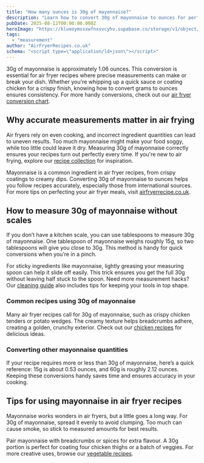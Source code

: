 ```yaml
---
title: "How many ounces is 30g of mayonnaise?"
description: "Learn how to convert 30g of mayonnaise to ounces for perfect air fryer recipes. Get accurate measurements in seconds!"
pubDate: 2025-08-12T00:00:00.000Z
heroImage: "https://klueoymssxwfnxsvcyhv.supabase.co/storage/v1/object/public/md/how-many-ounces-is-30g-of-mayonnaise-88f2c2b0.webp"
tags:
  - "measurement"
author: "AirFryerRecipes.co.uk"
schema: "<script type=\"application/ld+json\"></script>"
---
```


<p>30g of mayonnaise is approximately 1.06 ounces. This conversion is essential for air fryer recipes where precise measurements can make or break your dish. Whether you're whipping up a quick sauce or coating chicken for a crispy finish, knowing how to convert grams to ounces ensures consistency. For more handy conversions, check out our <a href=https://www.airfryerrecipe.co.uk/air-fryer-conversion-chart>air fryer conversion chart</a>.</p>

<h2>Why accurate measurements matter in air frying</h2>  
<p>Air fryers rely on even cooking, and incorrect ingredient quantities can lead to uneven results. Too much mayonnaise might make your food soggy, while too little could leave it dry. Measuring 30g of mayonnaise correctly ensures your recipes turn out perfectly every time. If you're new to air frying, explore our <a href=https://www.airfryerrecipe.co.uk/recipes>recipe collection</a> for inspiration.</p>  

<p>Mayonnaise is a common ingredient in air fryer recipes, from crispy coatings to creamy dips. Converting 30g of mayonnaise to ounces helps you follow recipes accurately, especially those from international sources. For more tips on perfecting your air fryer meals, visit <a href=https://www.airfryerrecipe.co.uk/>airfryerrecipe.co.uk</a>.</p>  

<h2>How to measure 30g of mayonnaise without scales</h2>  
<p>If you don’t have a kitchen scale, you can use tablespoons to measure 30g of mayonnaise. One tablespoon of mayonnaise weighs roughly 15g, so two tablespoons will give you close to 30g. This method is handy for quick conversions when you’re in a pinch.</p>  

<p>For sticky ingredients like mayonnaise, lightly greasing your measuring spoon can help it slide off easily. This trick ensures you get the full 30g without leaving half stuck to the spoon. Need more measurement hacks? Our <a href=https://www.airfryerrecipe.co.uk/air-fryer-cleaner>cleaning guide</a> also includes tips for keeping your tools in top shape.</p>  

<h3>Common recipes using 30g of mayonnaise</h3>  
<p>Many air fryer recipes call for 30g of mayonnaise, such as crispy chicken tenders or potato wedges. The creamy texture helps breadcrumbs adhere, creating a golden, crunchy exterior. Check out our <a href=https://www.airfryerrecipe.co.uk/recipe-category/chicken>chicken recipes</a> for delicious ideas.</p>  

<h3>Converting other mayonnaise quantities</h3>  
<p>If your recipe requires more or less than 30g of mayonnaise, here’s a quick reference: 15g is about 0.53 ounces, and 60g is roughly 2.12 ounces. Keeping these conversions handy saves time and ensures accuracy in your cooking.</p>  

<h2>Tips for using mayonnaise in air fryer recipes</h2>  
<p>Mayonnaise works wonders in air fryers, but a little goes a long way. For 30g of mayonnaise, spread it evenly to avoid clumping. Too much can cause smoke, so stick to measured amounts for best results.</p>  

<p>Pair mayonnaise with breadcrumbs or spices for extra flavour. A 30g portion is perfect for coating four chicken thighs or a batch of veggies. For more creative uses, browse our <a href=https://www.airfryerrecipe.co.uk/recipe-category/vegetables>vegetable recipes</a>.</p>